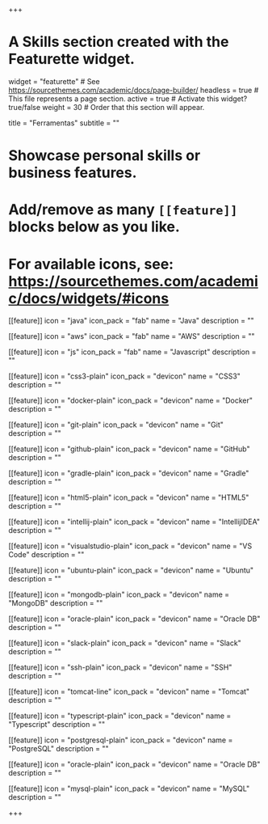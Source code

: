 +++
# A Skills section created with the Featurette widget.
widget = "featurette"  # See https://sourcethemes.com/academic/docs/page-builder/
headless = true  # This file represents a page section.
active = true  # Activate this widget? true/false
weight = 30  # Order that this section will appear.

title = "Ferramentas"
subtitle = ""

# Showcase personal skills or business features.
# 
# Add/remove as many `[[feature]]` blocks below as you like.
# 
# For available icons, see: https://sourcethemes.com/academic/docs/widgets/#icons

[[feature]]
  icon = "java"
  icon_pack = "fab"
  name = "Java"
  description = ""

[[feature]]
  icon = "aws"
  icon_pack = "fab"
  name = "AWS"
  description = ""

[[feature]]
  icon = "js"
  icon_pack = "fab"
  name = "Javascript"
  description = ""

[[feature]]
  icon = "css3-plain"
  icon_pack = "devicon"
  name = "CSS3"
  description = ""

[[feature]]
  icon = "docker-plain"
  icon_pack = "devicon"
  name = "Docker"
  description = ""

[[feature]]
  icon = "git-plain"
  icon_pack = "devicon"
  name = "Git"
  description = ""

[[feature]]
  icon = "github-plain"
  icon_pack = "devicon"
  name = "GitHub"
  description = ""

[[feature]]
  icon = "gradle-plain"
  icon_pack = "devicon"
  name = "Gradle"
  description = ""

[[feature]]
  icon = "html5-plain"
  icon_pack = "devicon"
  name = "HTML5"
  description = ""

[[feature]]
  icon = "intellij-plain"
  icon_pack = "devicon"
  name = "IntellijIDEA"
  description = ""

[[feature]]
  icon = "visualstudio-plain"
  icon_pack = "devicon"
  name = "VS Code"
  description = ""

[[feature]]
  icon = "ubuntu-plain"
  icon_pack = "devicon"
  name = "Ubuntu"
  description = ""

[[feature]]
  icon = "mongodb-plain"
  icon_pack = "devicon"
  name = "MongoDB"
  description = ""

[[feature]]
  icon = "oracle-plain"
  icon_pack = "devicon"
  name = "Oracle DB"
  description = ""

[[feature]]
  icon = "slack-plain"
  icon_pack = "devicon"
  name = "Slack"
  description = ""

[[feature]]
  icon = "ssh-plain"
  icon_pack = "devicon"
  name = "SSH"
  description = ""

[[feature]]
  icon = "tomcat-line"
  icon_pack = "devicon"
  name = "Tomcat"
  description = ""

[[feature]]
  icon = "typescript-plain"
  icon_pack = "devicon"
  name = "Typescript"
  description = ""

[[feature]]
  icon = "postgresql-plain"
  icon_pack = "devicon"
  name = "PostgreSQL"
  description = ""

[[feature]]
  icon = "oracle-plain"
  icon_pack = "devicon"
  name = "Oracle DB"
  description = ""

[[feature]]
  icon = "mysql-plain"
  icon_pack = "devicon"
  name = "MySQL"
  description = ""

+++

<link rel="stylesheet" href="https://cdn.rawgit.com/konpa/devicon/df6431e323547add1b4cf45992913f15286456d3/devicon.min.css">
